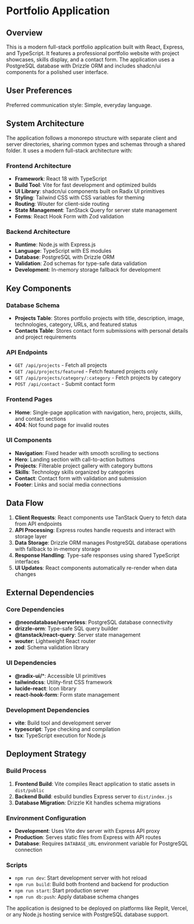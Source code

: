# Portfolio Application

## Overview

This is a modern full-stack portfolio application built with React, Express, and TypeScript. It features a professional portfolio website with project showcases, skills display, and a contact form. The application uses a PostgreSQL database with Drizzle ORM and includes shadcn/ui components for a polished user interface.

## User Preferences

Preferred communication style: Simple, everyday language.

## System Architecture

The application follows a monorepo structure with separate client and server directories, sharing common types and schemas through a shared folder. It uses a modern full-stack architecture with:

### Frontend Architecture
- **Framework**: React 18 with TypeScript
- **Build Tool**: Vite for fast development and optimized builds
- **UI Library**: shadcn/ui components built on Radix UI primitives
- **Styling**: Tailwind CSS with CSS variables for theming
- **Routing**: Wouter for client-side routing
- **State Management**: TanStack Query for server state management
- **Forms**: React Hook Form with Zod validation

### Backend Architecture
- **Runtime**: Node.js with Express.js
- **Language**: TypeScript with ES modules
- **Database**: PostgreSQL with Drizzle ORM
- **Validation**: Zod schemas for type-safe data validation
- **Development**: In-memory storage fallback for development

## Key Components

### Database Schema
- **Projects Table**: Stores portfolio projects with title, description, image, technologies, category, URLs, and featured status
- **Contacts Table**: Stores contact form submissions with personal details and project requirements

### API Endpoints
- `GET /api/projects` - Fetch all projects
- `GET /api/projects/featured` - Fetch featured projects only
- `GET /api/projects/category/:category` - Fetch projects by category
- `POST /api/contact` - Submit contact form

### Frontend Pages
- **Home**: Single-page application with navigation, hero, projects, skills, and contact sections
- **404**: Not found page for invalid routes

### UI Components
- **Navigation**: Fixed header with smooth scrolling to sections
- **Hero**: Landing section with call-to-action buttons
- **Projects**: Filterable project gallery with category buttons
- **Skills**: Technology skills organized by categories
- **Contact**: Contact form with validation and submission
- **Footer**: Links and social media connections

## Data Flow

1. **Client Requests**: React components use TanStack Query to fetch data from API endpoints
2. **API Processing**: Express routes handle requests and interact with storage layer
3. **Data Storage**: Drizzle ORM manages PostgreSQL database operations with fallback to in-memory storage
4. **Response Handling**: Type-safe responses using shared TypeScript interfaces
5. **UI Updates**: React components automatically re-render when data changes

## External Dependencies

### Core Dependencies
- **@neondatabase/serverless**: PostgreSQL database connectivity
- **drizzle-orm**: Type-safe SQL query builder
- **@tanstack/react-query**: Server state management
- **wouter**: Lightweight React router
- **zod**: Schema validation library

### UI Dependencies
- **@radix-ui/***: Accessible UI primitives
- **tailwindcss**: Utility-first CSS framework
- **lucide-react**: Icon library
- **react-hook-form**: Form state management

### Development Dependencies
- **vite**: Build tool and development server
- **typescript**: Type checking and compilation
- **tsx**: TypeScript execution for Node.js

## Deployment Strategy

### Build Process
1. **Frontend Build**: Vite compiles React application to static assets in `dist/public`
2. **Backend Build**: esbuild bundles Express server to `dist/index.js`
3. **Database Migration**: Drizzle Kit handles schema migrations

### Environment Configuration
- **Development**: Uses Vite dev server with Express API proxy
- **Production**: Serves static files from Express with API routes
- **Database**: Requires `DATABASE_URL` environment variable for PostgreSQL connection

### Scripts
- `npm run dev`: Start development server with hot reload
- `npm run build`: Build both frontend and backend for production
- `npm run start`: Start production server
- `npm run db:push`: Apply database schema changes

The application is designed to be deployed on platforms like Replit, Vercel, or any Node.js hosting service with PostgreSQL database support.